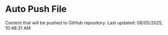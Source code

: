 # Auto Push File

Content that will be pushed to GitHub repository.
Last updated: 08/05/2025, 10:48:31 AM